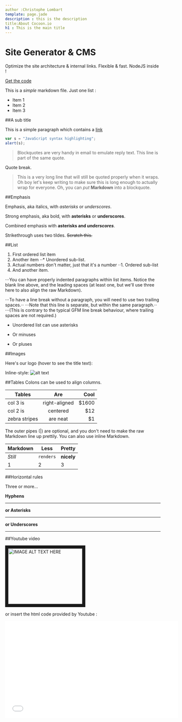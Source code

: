 ```yaml
---
author :Christophe Lombart
template: page.jade
description : this is the description
title:About Cocoon.io
h1 : This is the main title
---
```


<div class="jumbotron">
  <h1>Site Generator & CMS</h1>
  <p class="lead">Optimize the site architecture & internal links.  Flexible & fast. NodeJS inside !</p>
  <p><a class="btn btn-lg btn-success" href="#" role="button">Get the code</a></p>
</div>


This is a *simple* markdown file. Just one list :
- Item 1
- Item 2
- Item 3

##A sub title

This is a simple paragraph which contains a [link](https://www.google.com)


```javascript
var s = "JavaScript syntax highlighting";
alert(s);
```

> Blockquotes are very handy in email to emulate reply text.
> This line is part of the same quote.

Quote break.

> This is a very long line that will still be quoted properly when it wraps. Oh boy let's keep writing to make sure this is long enough to actually wrap for everyone. Oh, you can *put* **Markdown** into a blockquote.

##Emphasis

Emphasis, aka italics, with *asterisks* or _underscores_.

Strong emphasis, aka bold, with **asterisks** or __underscores__.

Combined emphasis with **asterisks and _underscores_**.

Strikethrough uses two tildes. ~~Scratch this.~~

##List

1. First ordered list item
2. Another item
⋅⋅* Unordered sub-list.
1. Actual numbers don't matter, just that it's a number
⋅⋅1. Ordered sub-list
4. And another item.

⋅⋅⋅You can have properly indented paragraphs within list items. Notice the blank line above, and the leading spaces (at least one, but we'll use three here to also align the raw Markdown).

⋅⋅⋅To have a line break without a paragraph, you will need to use two trailing spaces.⋅⋅
⋅⋅⋅Note that this line is separate, but within the same paragraph.⋅⋅
⋅⋅⋅(This is contrary to the typical GFM line break behaviour, where trailing spaces are not required.)

* Unordered list can use asterisks
- Or minuses
+ Or pluses


##Images

Here's our logo (hover to see the title text):

Inline-style:
![alt text](http://www.objectif-web.be/wp-content/uploads/2013/02/logo-objectif-web-blanc2.png "Logo Title Text 1")


##Tables
Colons can be used to align columns.

| Tables        | Are           | Cool  |
| ------------- |:-------------:| -----:|
| col 3 is      | right-aligned | $1600 |
| col 2 is      | centered      |   $12 |
| zebra stripes | are neat      |    $1 |

The outer pipes (|) are optional, and you don't need to make the raw Markdown line up prettily. You can also use inline Markdown.

Markdown | Less | Pretty
--- | --- | ---
*Still* | `renders` | **nicely**
1 | 2 | 3


##Horizontal rules

Three or more...

**Hyphens**

---

**or Asterisks**

***

**or Underscores**

___


##Youtube video

<a href="http://www.youtube.com/watch?feature=player_embedded&v=6A5EpqqDOdk
" target="_blank"><img src="http://img.youtube.com/vi/6A5EpqqDOdk/0.jpg"
alt="IMAGE ALT TEXT HERE" width="240" height="180" border="10" /></a>

or insert the html code provided by Youtube :

<iframe width="560" height="315" src="//www.youtube.com/embed/6A5EpqqDOdk" frameborder="0" allowfullscreen></iframe>
